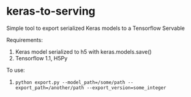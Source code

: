 # keras-to-serving
Simple tool to export serialized Keras models to a Tensorflow Servable

Requirements:
  1. Keras model serialized to h5 with keras.models.save()
  2. Tensorflow 1.1, H5Py
  
To use:
  1. ``` python export.py --model_path=/some/path --export_path=/another/path --export_version=some_integer ```
